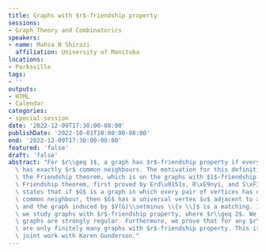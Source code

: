 ```yaml
---
title: Graphs with $r$-friendship property
sessions:
- Graph Theory and Combinatorics
speakers:
- name: Mahsa N Shirazi
  affiliation: University of Manitoba
locations:
- Parksville
tags:
- ''
outputs:
- HTML
- Calendar
categories:
- special-session
date: '2022-12-09T17:30:00-08:00'
publishDate: '2022-10-01T10:00:00-08:00'
end: '2022-12-09T17:30:00-08:00'
featured: 'false'
draft: 'false'
abstract: "For $r\\geq 1$, a graph has $r$-friendship property if every pair of vertices\
  \ has exactly $r$ common neighbours. The motivation for this definition is from\
  \ the Friendship theorem, which is on the graphs with $1$-friendship property. The\
  \ Friendship theorem, first proved by Erd\u0151s, R\xE9nyi, and S\xF3s in 1966,\
  \ states that if $G$ is a graph in which every pair of vertices has exactly one\
  \ common neighbour, then $G$ has a universal vertex $v$ adjacent to all others,\
  \ and the graph induced by $V(G)\\setminus \\{v \\}$ is a matching. In this presentation,\
  \ we study graphs with $r$-friendship property, where $r\\geq 2$. We show all such\
  \ graphs are strongly regular. Furthermore, we prove that for any $r\\geq 2$, there\
  \ are only finitely many graphs with $r$-friendship property. This is an ongoing\
  \ joint work with Karen Gunderson."
---
```

